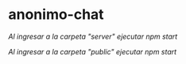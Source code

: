# anonimo-chat

_Al ingresar a la carpeta "server" ejecutar npm start_

_Al ingresar a la carpeta "public" ejecutar npm start_
